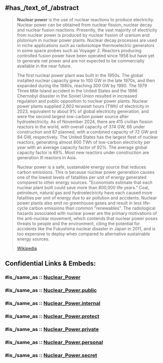 ﻿---
aliases:
- "Nuclear power"
has_id_wikidata: Q12739
---

## #has_/text_of_/abstract 

> **Nuclear power** is the use of nuclear reactions to produce electricity. Nuclear power can be obtained from nuclear fission, nuclear decay and nuclear fusion reactions. Presently, the vast majority of electricity from nuclear power is produced by nuclear fission of uranium and plutonium in nuclear power plants. Nuclear decay processes are used in niche applications such as radioisotope thermoelectric generators in some space probes such as Voyager 2. Reactors producing controlled fusion power have been operated since 1958 but have yet to generate net power and are not expected to be commercially available in the near future.
>
> The first nuclear power plant was built in the 1950s. The global installed nuclear capacity grew to 100 GW in the late 1970s, and then expanded during the 1980s, reaching 300 GW by 1990. The 1979 Three Mile Island accident in the United States and the 1986 Chernobyl disaster in the Soviet Union resulted in increased regulation and public opposition to nuclear power plants. Nuclear power plants supplied 2,602 terawatt hours (TWh) of electricity in 2023, equivalent to about 9% of global electricity generation, and were the second largest low-carbon power source after hydroelectricity. As of November 2024, there are 415 civilian fission reactors in the world, with overall capacity of 374 GW, 66 under construction and 87 planned, with a combined capacity of 72 GW and 84 GW, respectively. The United States has the largest fleet of nuclear reactors, generating almost 800 TWh of low-carbon electricity per year with an average capacity factor of 92%. The average global capacity factor is 89%. Most new reactors under construction are generation III reactors in Asia.
>
> 
>
> Nuclear power is a safe, sustainable energy source that reduces carbon emissions. This is because nuclear power generation causes one of the lowest levels of fatalities per unit of energy generated compared to other energy sources. "Economists estimate that each nuclear plant built could save more than 800,000 life years." Coal, petroleum, natural gas and hydroelectricity have each caused more fatalities per unit of energy due to air pollution and accidents. Nuclear power plants also emit no greenhouse gases and result in less life-cycle carbon emissions than common "renewables". The radiological hazards associated with nuclear power are the primary motivations of the anti-nuclear movement, which contends that nuclear power poses threats to people and the environment, citing the potential for accidents like the Fukushima nuclear disaster in Japan in 2011, and is too expensive to deploy when compared to alternative sustainable energy sources.
>
> [Wikipedia](https://en.wikipedia.org/wiki/Nuclear%20power) 


## Confidential Links & Embeds: 

### #is_/same_as :: [Nuclear_Power](/_Standards/Technology/Energy-Technology/Nuclear_Power.md) 

### #is_/same_as :: [Nuclear_Power.public](/_public/Technology/Energy-Technology/Nuclear_Power.public.md) 

### #is_/same_as :: [Nuclear_Power.internal](/_internal/Technology/Energy-Technology/Nuclear_Power.internal.md) 

### #is_/same_as :: [Nuclear_Power.protect](/_protect/Technology/Energy-Technology/Nuclear_Power.protect.md) 

### #is_/same_as :: [Nuclear_Power.private](/_private/Technology/Energy-Technology/Nuclear_Power.private.md) 

### #is_/same_as :: [Nuclear_Power.personal](/_personal/Technology/Energy-Technology/Nuclear_Power.personal.md) 

### #is_/same_as :: [Nuclear_Power.secret](/_secret/Technology/Energy-Technology/Nuclear_Power.secret.md)

